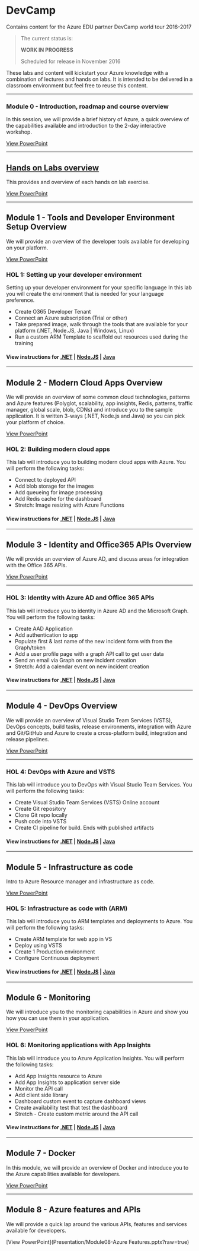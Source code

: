 # DevCamp
Contains content for the Azure EDU partner DevCamp world tour 2016-2017

> The current status is:
>
>   **WORK IN PROGRESS**
>
> Scheduled for release in November 2016

These labs and content will kickstart your Azure knowledge with a combination of lectures and hands on labs. It is intended to be delivered in a classroom environment but feel free to reuse this content.

---
### Module 0 - Introduction, roadmap and course overview ####
In this session, we will provide a brief history of Azure, a quick overview of the capabilities available and introduction to the 2-day interactive workshop.

[View PowerPoint](Presentation/Module00-Overview.pptx?raw=true)

---
## [Hands on Labs overview](HOL/README.md) ####
This provides and overview of each hands on lab exercise.

[View PowerPoint](Presentation/Module00-Hols.pptx?raw=true)

---

## Module 1 - Tools and Developer Environment Setup Overview ####
We will provide an overview of the developer tools available for developing on your platform.

[View PowerPoint](Presentation/Module01-DevTools.pptx?raw=true)

### HOL 1: Setting up your developer environment ###
Setting up your developer environment for your specific language
In this lab you will create the environment that is needed for your language preference.

* Create O365 Developer Tenant
* Connect an Azure subscription (Trial or other)
* Take prepared image, walk through the tools that are available for your platform (.NET, Node.JS, Java | Windows, Linux)
* Run a custom ARM Template to scaffold out resources used during the training

#### View instructions for [.NET](../HOL/dotnet/developer-environment) | [Node.JS](../HOL/node/developer-environment/) | [Java](../HOL/java/developer-environment/)

----
##  Module 2 - Modern Cloud Apps Overview ####
We will provide an overview of some common cloud technologies, patterns and Azure features (Polyglot, scalability, app insights, Redis, patterns, traffic manager, global scale, blob, CDNs) and introduce you to the sample application. It is written 3-ways (.NET, Node.js and Java) so you can pick your platform of choice.

[View PowerPoint](Presentation/Module02-ModernCloudApps.pptx?raw=true)

### HOL 2: Building modern cloud apps ###
This lab will introduce you to building modern cloud apps with Azure. You will perform the following tasks:

* Connect to deployed API
* Add blob storage for the images
* Add queueing for image processing
* Add Redis cache for the dashboard
* Stretch: Image resizing with Azure Functions

#### View instructions for [.NET](../HOL/dotnet/modern-cloud-apps) | [Node.JS](../HOL/node/modern-cloud-apps) | [Java](../HOL/java/modern-cloud-apps)

---
##  Module 3 - Identity and Office365 APIs Overview ##
We will provide an overview of Azure AD, and discuss areas for integration with the Office 365 APIs.

[View PowerPoint](Presentation/Module03-Identity-0365Apis.pptxx?raw=true)

----
### HOL 3: Identity with Azure AD and Office 365 APIs ###
This lab will introduce you to identity in Azure AD and the Microsoft Graph. You will perform the following tasks:

* Create AAD Application
* Add authentication to app
* Populate first & last name of the new incident form with from the Graph/token
* Add a user profile page with a graph API call to get user data
* Send an email via Graph on new incident creation
* Stretch: Add a calendar event on new incident creation

#### View instructions for [.NET](../HOL/dotnet/azuread-office365) | [Node.JS](../HOL/node/azuread-office365) | [Java](../HOL/java/azuread-office365)

---
## Module 4 - DevOps Overview ####
We will provide an overview of Visual Studio Team Services (VSTS), DevOps concepts, build tasks, release environments, integration with Azure and Git/GitHub and Azure to create a cross-platform build, integration and release pipelines.

[View PowerPoint](Presentation/Module04-DevOps.pptx?raw=true)

----
### HOL 4: DevOps with Azure and VSTS ###
This lab will introduce you to DevOps with Visual Studio Team Services. You will perform the following tasks:

* Create Visual Studio Team Services (VSTS) Online account
* Create Git repository
* Clone Git repo locally
* Push code into VSTS
* Create CI pipeline for build. Ends with published artifacts

#### View instructions for [.NET](../HOL/dotnet/devops-ci) | [Node.JS](../HOL/node/devops-ci) | [Java](../HOL/java/devops-ci)

---
## Module 5 - Infrastructure as code ####
Intro to Azure Resource manager and infrastructure as code.

[View PowerPoint](Presentation/Module05-ARM-IAC.pptx?raw=true)

### HOL 5: Infrastructure as code with (ARM) ###
This lab will introduce you to ARM templates and deployments to Azure. You will perform the following tasks:

* Create ARM template for web app in VS
* Deploy using VSTS
* Create 1 Production environment
* Configure Continuous deployment

#### View instructions for [.NET](../HOL/dotnet/arm-cd) | [Node.JS](../HOL/node/arm-cd) | [Java](../HOL/java/arm-cd)

---
## Module 6 - Monitoring ####
We will introduce you to the monitoring capabilities in Azure and show you how you can use them in your application.

[View PowerPoint](Presentation/Module06-Monitoring.pptxx?raw=true)

### HOL 6: Monitoring applications with App Insights ###
This lab will introduce you to Azure Application Insights. You will perform the following tasks:

* Add App Insights resource to Azure
* Add App Insights to application server side
* Monitor the API call
* Add client side library
* Dashboard custom event to capture dashboard views
* Create availability test that test the dashboard
* Stretch - Create custom metric around the API call

#### View instructions for [.NET](../HOL/dotnet/appinsights) | [Node.JS](../HOL/node/appinsights) | [Java](../HOL/java/appinsights)

---
## Module 7 - Docker ####
In this module, we will provide an overview of Docker and introduce you to the Azure capabilities available for developers.

[View PowerPoint](Presentation/Module07-Containers.pptx?raw=true)

---
## Module 8 - Azure features and APIs ####
We will provide a quick lap around the various APIs, features and services available for developers.

[View PowerPoint](Presentation/Module08-Azure Features.pptx?raw=true)
